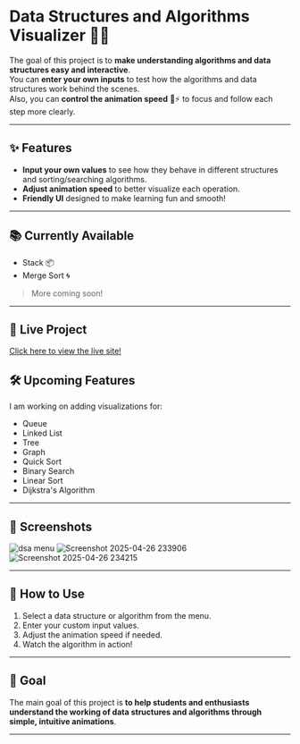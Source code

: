 # Data Structures and Algorithms Visualizer 🎨✨


The goal of this project is to **make understanding algorithms and data structures easy and interactive**.  
You can **enter your own inputs** to test how the algorithms and data structures work behind the scenes.  
Also, you can **control the animation speed** 🐢⚡ to focus and follow each step more clearly.

---

## ✨ Features

- **Input your own values** to see how they behave in different structures and sorting/searching algorithms.
- **Adjust animation speed** to better visualize each operation.
- **Friendly UI** designed to make learning fun and smooth!

---

## 📚 Currently Available

- Stack 📦
- Merge Sort 🌀

> More coming soon!

---

## 🚀 Live Project

[Click here to view the live site!](https://levanilekvinadze24.github.io/Data-Structures-and-Algorithms-Visualizer-/#)


## 🛠️ Upcoming Features

I am working on adding visualizations for:

- Queue
- Linked List
- Tree
- Graph
- Quick Sort
- Binary Search
- Linear Sort
- Dijkstra's Algorithm



---

## 📸 Screenshots
![dsa menu](https://github.com/user-attachments/assets/ca218cff-7a7c-45d8-a668-f981c2c6ad13)
![Screenshot 2025-04-26 233906](https://github.com/user-attachments/assets/65a1431f-ad0b-404a-b8f4-7acc363a4ebd)
![Screenshot 2025-04-26 234215](https://github.com/user-attachments/assets/69fc0e8c-15f5-478d-a3ce-de8724a29dfd)

---

## 🚀 How to Use

1. Select a data structure or algorithm from the menu.
2. Enter your custom input values.
3. Adjust the animation speed if needed.
4. Watch the algorithm in action!

---

## 🎯 Goal

The main goal of this project is **to help students and enthusiasts understand the working of data structures and algorithms through simple, intuitive animations**.

---


